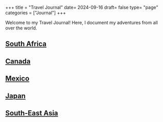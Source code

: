 +++
title = "Travel Journal"
date= 2024-09-16
draft= false
type= "page"
categories = ["Journal"]
+++

Welcome to my Travel Journal! Here, I document my adventures from all over the world.
## **[South Africa](/journals/SouthAfrica)**

## **[Canada](/journals/canada)**

## **[Mexico](/journals/mexico)**

## **[Japan](/journals/japan)**

## **[South-East Asia](/journals/southeastasia)**


